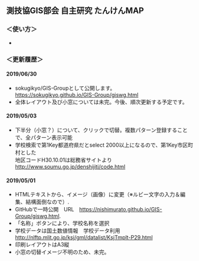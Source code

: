 ## 測技協GIS部会 自主研究 たんけんMAP
### ＜使い方＞
-    

### ＜更新履歴＞ 
#### 2019/06/30
- sokugikyo/GIS-Groupとして公開します。 https://sokugikyo.github.io/GIS-Group/giswg.html
- 全体レイアウト及び小窓については未完。今後、順次更新する予定です。

#### 2019/05/03
- 下半分（小窓？）について、クリックで切替。複数パターン登録することで、全パターン表示可能
- 学校検索で第1Key都道府県だとselect 2000以上になるので、第1Key市区町村とした  
 地区コードH30.10.01は総務省サイトより http://www.soumu.go.jp/denshijiti/code.html
 
#### 2019/05/01
- HTMLテキストから、イメージ（画像）に変更（※ルビー文字の入力＆編集、結構面倒なので）.
- GitHubで一時公開　URL　https://nishimurato.github.io/GIS-Group/giswg.html.
- 「名称」ボタンにより、学校名称を選択
- 学校データは国土数値情報　学校データ利用　http://nlftp.mlit.go.jp/ksj/gml/datalist/KsjTmplt-P29.html
- 印刷レイアウトはA3縦
- 小窓の切替イメージ不明のため、未完。

